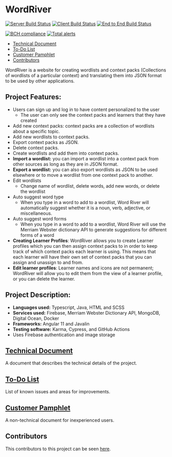 
# WordRiver <!-- omit in toc -->

[![Server Build Status](../../actions/workflows/server.yml/badge.svg)](../../actions/workflows/server.yml)
[![Client Build Status](../../actions/workflows/client.yaml/badge.svg)](../../actions/workflows/client.yaml)
[![End to End Build Status](../../actions/workflows/e2e.yaml/badge.svg)](../../actions/workflows/e2e.yaml)

[![BCH compliance](https://bettercodehub.com/edge/badge/UMM-CSci-3601-S21/it-3-vibing-cats?branch=main)](https://bettercodehub.com/)
[![Total alerts](https://img.shields.io/lgtm/alerts/g/UMM-CSci-3601-S21/it-3-vibing-cats.svg?logo=lgtm&logoWidth=18)](https://lgtm.com/projects/g/UMM-CSci-3601-S21/it-3-vibing-cats/alerts/)
- [Technical Document](#technical-document)
- [To-Do List](#to-do-list)
- [Customer Pamphlet](#customer-pamphlet)
- [Contributors](#contributors)

WordRiver is a website for creating wordlists and context packs (Collections of wordlists of a particular context) and translating them into JSON format to be used by other applications.
## Project Features:
* Users can sign up and log in to have content personalized to the user
  * The user can only see the context packs and learners that they have created
* Add new context packs: context packs are a collection of wordlists about a specific topic.
* Add new wordlists to context packs.
* Export context packs as JSON.
* Delete context packs.
* Create wordlists and add them into context packs.
* **Import a wordlist:** you can import a wordlist into a context pack from other sources as long as they are in JSON format.
* **Export a wordlist:** you can also export wordlists as JSON to be used elsewhere or to move a wordlist from one context pack to another.
* Edit wordlists
  * Change name of wordlist, delete words, add new words, or delete the wordlist
* Auto suggest word type
  * When you type in a word to add to a wordlist, Word River will automatically suggest whether it is a noun, verb, adjective, or miscellaneous.
* Auto suggest word forms
  * When you type in a word to add to a wordlist, Word River will use the Merriam Webster dictionary API to generate suggestions for different forms of a word
* **Creating Learner Profiles**: WordRiver allows you to create Learner profiles which you can then assign context packs to in order to keep track of which context packs each learner is using. This means that each learner will have their own set of context packs that you can assign and unassign to and from.
* **Edit learner profiles**: Learner names and icons are not permanent; WordRiver will allow you to edit them from the view of a learner profile, or you can delete the learner.

## Project Description:
* **Languages used:** Typescript, Java, HTML and SCSS
* **Services used:** Firebase, Merriam Webster Dictionary API, MongoDB, Digital Ocean, Docker
* **Frameworks:** Angular 11 and Javalin
* **Testing software:** Karma, Cypress, and GitHub Actions
* Uses Firebase authentication and image storage 


## [Technical Document](DEPLOYMENT.md)

A document that describes the technical details of the project.

## [To-Do List](DEPLOYMENT.md)

List of known issues and areas for improvements.

## [Customer Pamphlet](RESOURCES.md)

A non-technical document for inexperienced users.

## Contributors

This contributors to this project can be seen [here](../../graphs/contributors).
